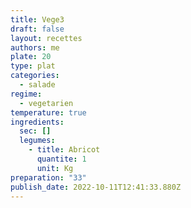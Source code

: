 ```yaml
---
title: Vege3
draft: false
layout: recettes
authors: me
plate: 20
type: plat
categories:
  - salade
regime:
  - vegetarien
temperature: true
ingredients:
  sec: []
  legumes:
    - title: Abricot
      quantite: 1
      unit: Kg
preparation: "33"
publish_date: 2022-10-11T12:41:33.880Z
---
```

